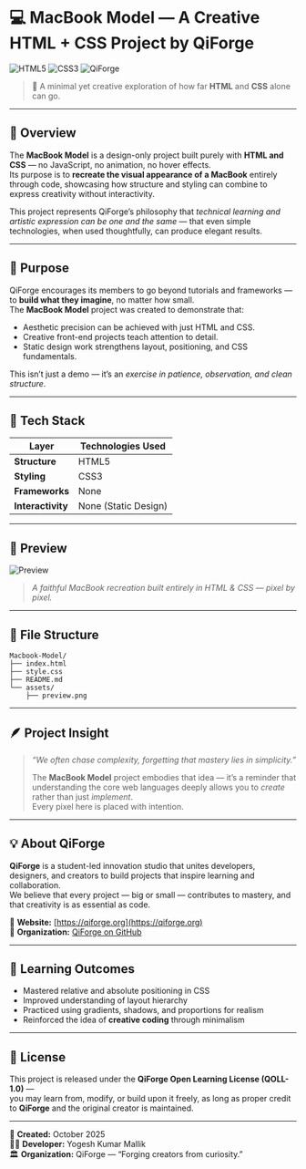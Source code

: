 # 💻 MacBook Model — A Creative HTML + CSS Project by QiForge

![HTML5](https://img.shields.io/badge/HTML5-E34F26?style=for-the-badge&logo=html5&logoColor=white)
![CSS3](https://img.shields.io/badge/CSS3-1572B6?style=for-the-badge&logo=css3&logoColor=white)
![QiForge](https://img.shields.io/badge/QiForge-Creative_Project-blueviolet?style=for-the-badge)

> 🧠 A minimal yet creative exploration of how far **HTML** and **CSS** alone can go.

---

## 🧭 Overview

The **MacBook Model** is a design-only project built purely with **HTML and CSS** — no JavaScript, no animation, no hover effects.  
Its purpose is to **recreate the visual appearance of a MacBook** entirely through code, showcasing how structure and styling can combine to express creativity without interactivity.

This project represents QiForge’s philosophy that *technical learning and artistic expression can be one and the same* — that even simple technologies, when used thoughtfully, can produce elegant results.

---

## 🎯 Purpose

QiForge encourages its members to go beyond tutorials and frameworks — to **build what they imagine**, no matter how small.  
The **MacBook Model** project was created to demonstrate that:

- Aesthetic precision can be achieved with just HTML and CSS.  
- Creative front-end projects teach attention to detail.  
- Static design work strengthens layout, positioning, and CSS fundamentals.  

This isn’t just a demo — it’s an *exercise in patience, observation, and clean structure*.

---

## 🧱 Tech Stack

| Layer | Technologies Used |
|-------|--------------------|
| **Structure** | HTML5 |
| **Styling** | CSS3 |
| **Frameworks** | None |
| **Interactivity** | None (Static Design) |

---

## 📸 Preview

![Preview](assets/preview.png)

> *A faithful MacBook recreation built entirely in HTML & CSS — pixel by pixel.*

---

## 🧩 File Structure

```
Macbook-Model/
├── index.html
├── style.css
├── README.md
└── assets/
    ├── preview.png
```

---

## 🪶 Project Insight

> *“We often chase complexity, forgetting that mastery lies in simplicity.”*  
>
> The **MacBook Model** project embodies that idea — it’s a reminder that understanding the core web languages deeply allows you to *create* rather than just *implement*.  
> Every pixel here is placed with intention.

---

## 💡 About QiForge

**QiForge** is a student-led innovation studio that unites developers, designers, and creators to build projects that inspire learning and collaboration.  
We believe that every project — big or small — contributes to mastery, and that creativity is as essential as code.

🔗 **Website:** [https://qiforge.org](https://qiforge.org)  
👥 **Organization:** [QiForge on GitHub](https://github.com/QiForge)

---

## 🧠 Learning Outcomes

- Mastered relative and absolute positioning in CSS  
- Improved understanding of layout hierarchy  
- Practiced using gradients, shadows, and proportions for realism  
- Reinforced the idea of **creative coding** through minimalism

---

## 🪪 License

This project is released under the **QiForge Open Learning License (QOLL-1.0)** —  
you may learn from, modify, or build upon it freely, as long as proper credit to **QiForge** and the original creator is maintained.

---

📅 **Created:** October 2025  
👨‍💻 **Developer:** Yogesh Kumar Mallik  
🏛️ **Organization:** QiForge — “Forging creators from curiosity.”
